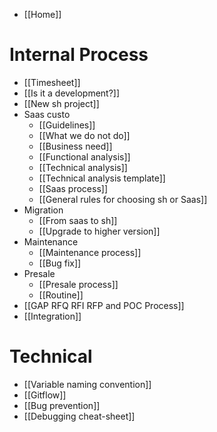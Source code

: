 * [[Home]]
# Internal Process
* [[Timesheet]]
* [[Is it a development?]]
* [[New sh project]]
* Saas custo
    * [[Guidelines]]
    * [[What we do not do]]
    * [[Business need]]
    * [[Functional analysis]]
    * [[Technical analysis]]
    * [[Technical analysis template]]
    * [[Saas process]]
    * [[General rules for choosing sh or Saas]]
* Migration
    * [[From saas to sh]]
    * [[Upgrade to higher version]]
* Maintenance
    * [[Maintenance process]]
    * [[Bug fix]]
* Presale
    * [[Presale process]]
    * [[Routine]]
* [[GAP RFQ RFI RFP and POC Process]]
* [[Integration]]
# Technical
* [[Variable naming convention]]
* [[Gitflow]]
* [[Bug prevention]]
* [[Debugging cheat-sheet]]
